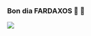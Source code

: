 ### Bon dia FARDAXOS 👋 🦎
<img src="https://github.com/VictoRPiles/VictoRPiles/blob/57d760648ddb905b0ce5fc8f99210e32d8a5a5a4/lizard-workout.gif">
